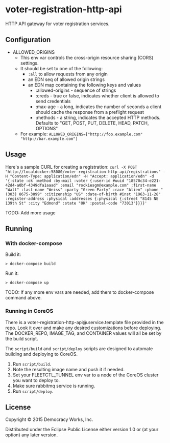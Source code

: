 # voter-registration-http-api

HTTP API gateway for voter registration services.

## Configuration

* ALLOWED_ORIGINS
    * This env var controls the cross-origin resource sharing (CORS) settings.
    * It should be set to one of the following:
        * `:all` to allow requests from any origin
        * an EDN seq of allowed origin strings
        * an EDN map containing the following keys and values
            * :allowed-origins - sequence of strings
            * :creds - true or false, indicates whether client is allowed to send credentials
            * :max-age - a long, indicates the number of seconds a client should cache the response from a preflight request
            * :methods - a string, indicates the accepted HTTP methods.  Defaults to "GET, POST, PUT, DELETE, HEAD, PATCH, OPTIONS"
    * For example: `ALLOWED_ORIGINS=["http://foo.example.com" "http://bar.example.com"]`

## Usage

Here's a sample CURL for creating a registration:
`curl -X POST "http://localdocker:58080/voter-registration-http-api/registrations" -H "Content-Type: application/edn" -H "Accept: application/edn" -d '{:state :ok :method :by-mail :voter {:user-id #uuid "18570c34-e221-42d4-a0bf-4349dfa1aaad" :email "rockiesgm@example.com" :first-name "Walt" :last-name "Weiss" :party "Green Party" :race "Alien" :phone "(303) 8675-3099" :citizenship "US" :date-of-birth #inst "1963-11-28" :register-address :physical :addresses {:physical {:street "8145 NE 139th St" :city "Edmond" :state "OK" :postal-code "73013"}}}}'`

TODO: Add more usage

## Running

### With docker-compose

Build it:

```
> docker-compose build
```

Run it:

```
> docker-compose up
```

TODO: If any more env vars are needed, add them to docker-compose command above.

### Running in CoreOS

There is a voter-registration-http-api@.service.template file provided in the repo. Look
it over and make any desired customizations before deploying. The
DOCKER_REPO, IMAGE_TAG, and CONTAINER values will all be set by the
build script.

The `script/build` and `script/deploy` scripts are designed to
automate building and deploying to CoreOS.

1. Run `script/build`.
1. Note the resulting image name and push it if needed.
1. Set your FLEETCTL_TUNNEL env var to a node of the CoreOS cluster
   you want to deploy to.
1. Make sure rabbitmq service is running.
1. Run `script/deploy`.

## License

Copyright © 2015 Democracy Works, Inc.

Distributed under the Eclipse Public License either version 1.0 or (at
your option) any later version.
